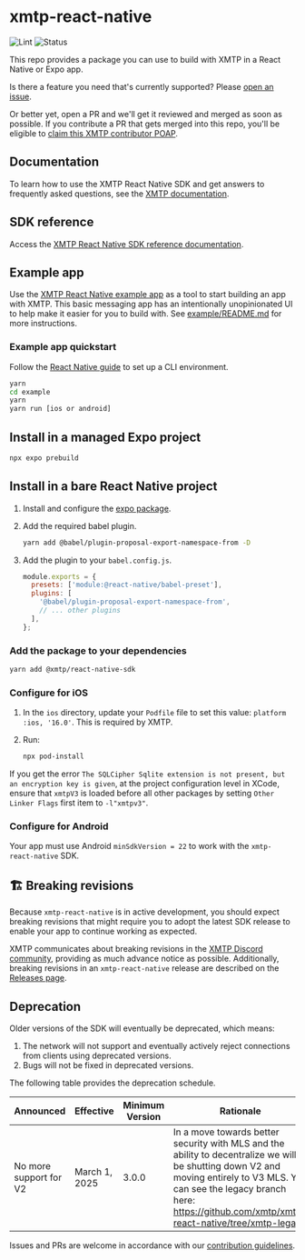 # xmtp-react-native
 
![Lint](https://github.com/xmtp/xmtp-android/actions/workflows/lint.yml/badge.svg) ![Status](https://img.shields.io/badge/Project_Status-Production-brightgreen)

This repo provides a package you can use to build with XMTP in a React Native or Expo app.

Is there a feature you need that's currently supported? Please [open an issue](https://github.com/xmtp/xmtp-react-native/issues).

Or better yet, open a PR and we'll get it reviewed and merged as soon as possible. If you contribute a PR that gets merged into this repo, you'll be eligible to [claim this XMTP contributor POAP](https://www.gitpoap.io/gp/1100).

## Documentation

To learn how to use the XMTP React Native SDK and get answers to frequently asked questions, see the [XMTP documentation](https://docs.xmtp.org/).

## SDK reference

Access the [XMTP React Native SDK reference documentation](https://xmtp.github.io/xmtp-react-native/modules.html).

## Example app

Use the [XMTP React Native example app](example) as a tool to start building an app with XMTP. This basic messaging app has an intentionally unopinionated UI to help make it easier for you to build with. See [example/README.md](example/README.md) for more instructions.

### Example app quickstart

Follow the [React Native guide](https://reactnative.dev/docs/environment-setup) to set up a CLI environment.

```bash
yarn
cd example
yarn
yarn run [ios or android]
```

## Install in a managed Expo project

```bash
npx expo prebuild
```

## Install in a bare React Native project

1. Install and configure the [expo package](https://docs.expo.dev/bare/installing-expo-modules/).

2. Add the required babel plugin.

    ```bash
    yarn add @babel/plugin-proposal-export-namespace-from -D
    ```

3. Add the plugin to your `babel.config.js`.

    ```js
    module.exports = {
      presets: ['module:@react-native/babel-preset'],
      plugins: [
        '@babel/plugin-proposal-export-namespace-from',
        // ... other plugins
      ],
    };
    ```

### Add the package to your dependencies

```bash
yarn add @xmtp/react-native-sdk
```

### Configure for iOS

1. In the `ios` directory, update your `Podfile` file to set this value: `platform :ios, '16.0'`. This is required by XMTP.

2. Run:

    ```bash
    npx pod-install
    ```

If you get the error `The SQLCipher Sqlite extension is not present, but an encryption key is given`, at the project configuration level in XCode, ensure that `xmtpV3` is loaded before all other packages by setting `Other Linker Flags` first item to `-l"xmtpv3"`.

### Configure for Android

Your app must use Android `minSdkVersion = 22` to work with the `xmtp-react-native` SDK.

## 🏗 Breaking revisions

Because `xmtp-react-native` is in active development, you should expect breaking revisions that might require you to adopt the latest SDK release to enable your app to continue working as expected.

XMTP communicates about breaking revisions in the [XMTP Discord community](https://discord.gg/xmtp), providing as much advance notice as possible. Additionally, breaking revisions in an `xmtp-react-native` release are described on the [Releases page](https://github.com/xmtp/xmtp-react-native/releases).

## Deprecation

Older versions of the SDK will eventually be deprecated, which means:

1. The network will not support and eventually actively reject connections from clients using deprecated versions.
2. Bugs will not be fixed in deprecated versions.

The following table provides the deprecation schedule.

| Announced              | Effective     | Minimum Version | Rationale                                                                                                                                                                  |
|------------------------|---------------|-----------------|----------------------------------------------------------------------------------------------------------------------------------------------------------------------------|
| No more support for V2 | March 1, 2025 | 3.0.0           | In a move towards better security with MLS and the ability to decentralize we will be shutting down V2 and moving entirely to V3 MLS. You can see the legacy branch here: https://github.com/xmtp/xmtp-react-native/tree/xmtp-legacy |

Issues and PRs are welcome in accordance with our [contribution guidelines](https://github.com/xmtp/.github/blob/main/CONTRIBUTING.md).
